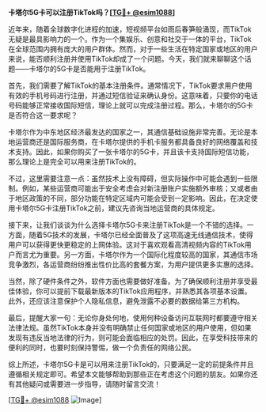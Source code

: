 **卡塔尔5G卡可以注册TikTok吗？[[TG💪+ @esim1088](https://t.me/s/esim1088)]**

近年来，随着全球数字化进程的加速，短视频平台如雨后春笋般涌现，而TikTok无疑是最具影响力的一个。作为一个集娱乐、创意和社交于一体的平台，TikTok在全球范围内拥有庞大的用户群体。然而，对于一些生活在特定国家或地区的用户来说，能否顺利注册并使用TikTok却成了一个问题。今天，我们就来聊聊这个话题——卡塔尔的5G卡是否能用于注册TikTok。

首先，我们需要了解TikTok的基本注册条件。通常情况下，TikTok要求用户使用有效的手机号码进行注册，并通过短信验证来确认身份。这意味着，只要你的电话号码能够正常接收国际短信，理论上就可以完成注册过程。那么，卡塔尔的5G卡是否符合这一要求呢？

卡塔尔作为中东地区经济最发达的国家之一，其通信基础设施非常完善。无论是本地运营商还是国际服务商，在卡塔尔提供的手机卡服务都具备良好的网络覆盖和技术支持。因此，如果你购买了一张卡塔尔的5G卡，并且该卡支持国际短信功能，那么理论上是完全可以用来注册TikTok的。

不过，这里需要注意一点：虽然技术上没有障碍，但实际操作中可能会遇到一些限制。例如，某些运营商可能出于安全考虑会对新注册账户实施额外审核；又或者由于地区政策的不同，部分功能在特定区域内可能会受到一定影响。因此，在决定使用卡塔尔5G卡注册TikTok之前，建议先咨询当地运营商的具体规定。

接下来，让我们谈谈为什么选择卡塔尔5G卡来注册TikTok是一个不错的选择。一方面，随着5G技术的发展，卡塔尔已经全面普及了这项高速无线通信技术，使得用户可以获得更快更稳定的上网体验。这对于喜欢观看高清视频内容的TikTok用户而言尤为重要。另一方面，卡塔尔作为一个国际化程度较高的国家，其通信市场竞争激烈，各运营商纷纷推出性价比高的套餐方案，为用户提供更多实惠的选择。

当然，除了硬件条件之外，软件方面也需要做好准备。为了确保顺利注册并享受最佳体验，你可以提前下载最新版本的TikTok应用程序，并熟悉其各项基本设置。此外，还应该注意保护个人隐私信息，避免泄露不必要的数据给第三方机构。

最后，提醒大家一句：无论你身处何地，使用何种设备访问互联网时都要遵守相关法律法规。虽然TikTok本身并没有明确禁止任何国家或地区的用户使用，但如果发现有违反当地法律的行为，则可能会面临相应的处罚。因此，在享受科技带来的便利的同时，也要时刻保持警惕，做一个负责任的网络公民。

综上所述，卡塔尔5G卡是可以用来注册TikTok的，只要满足一定的前提条件并且遵循相关规定即可。希望本文能够帮助到那些正在考虑这个问题的朋友。如果你还有其他疑问或需要进一步指导，请随时留言交流！

[[TG💪+ @esim1088](https://t.me/s/esim1088) ![Image](https://i.postimg.cc/4NQfJmqS/Snipaste-2025-05-13-00-14-12.png)]